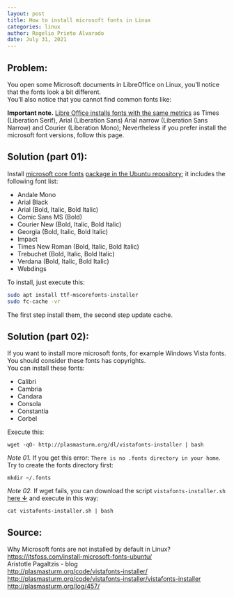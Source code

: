 ```yaml
---
layout: post
title: How to install microsoft fonts in Linux
categories: linux
author: Rogelio Prieto Alvarado
date: July 31, 2021
---
```



## Problem:
You open some Microsoft documents in LibreOffice on Linux, you’ll notice that the fonts look a bit different.  
You’ll also notice that you cannot find common fonts like:

**Important note.** [Libre Office installs fonts with the same metrics](https://en.wikipedia.org/wiki/Liberation_fonts) as Times (Liberation Serif), Arial (Liberation Sans)  Arial narrow (Liberation Sans Narrow) and Courier (Liberation Mono); Nevertheless if you prefer install the microsoft font versions, follow this page.


## Solution (part 01):
Install [microsoft core fonts](https://en.wikipedia.org/wiki/Core_fonts_for_the_Web) [package in the Ubuntu repository](https://packages.debian.org/stretch/ttf-mscorefonts-installer); it includes the following font list:

- Andale Mono
- Arial Black
- Arial (Bold, Italic, Bold Italic)
- Comic Sans MS (Bold)
- Courier New (Bold, Italic, Bold Italic)
- Georgia (Bold, Italic, Bold Italic)
- Impact
- Times New Roman (Bold, Italic, Bold Italic)
- Trebuchet (Bold, Italic, Bold Italic)
- Verdana (Bold, Italic, Bold Italic)
- Webdings

To install, just execute this:

```bash
sudo apt install ttf-mscorefonts-installer
sudo fc-cache -vr
```

The first step install them, the second step update cache.


## Solution (part 02):

If you want to install more microsoft fonts, for example Windows Vista fonts. You should consider these fonts has copyrights.\
You can install these fonts: 
- Calibri
- Cambria
- Candara
- Consola
- Constantia
- Corbel

Execute this:
```
wget -qO- http://plasmasturm.org/dl/vistafonts-installer | bash
```

_Note 01._ If you get this error: `There is no .fonts directory in your home`. Try to create the fonts directory first:

```
mkdir ~/.fonts
``` 
_Note 02._ If wget fails, you can download the script `vistafonts-installer.sh` [here **↓**](https://github.com/rogelioprieto/linux-tips/blob/master/_posts/microsoft-fonts/vistafonts-installer.sh)
and execute in this way:

```
cat vistafonts-installer.sh | bash
```




## Source:  
Why Microsoft fonts are not installed by default in Linux?\
<https://itsfoss.com/install-microsoft-fonts-ubuntu/>\
Aristotle Pagaltzis - blog\
<http://plasmasturm.org/code/vistafonts-installer/>\
<http://plasmasturm.org/code/vistafonts-installer/vistafonts-installer>\
<http://plasmasturm.org/log/457/>


